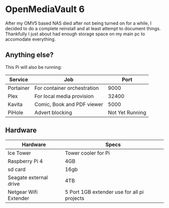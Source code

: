 # OpenMediaVault 6

After my OMV5 based NAS died after not being turned on for a while, I decided to do a complete reinstall and at least attempt to document things.
Thankfully I just about had enough storage space on my main pc to accomodate everything.

## Anything else?

This Pi will also be running:

| Service | Job | Port |
|---------|-----|------|
| Portainer | For container orchestration | 9000 |
| Plex | For local media provision | 32400 |
| Kavita | Comic, Book and PDF viewer | 5000
| PiHole | Advert blocking | Not Yet Running |

## Hardware

| Hardware | Specs |
|----------|-------|
| Ice Tower | Tower cooler for Pi |
| Raspberry Pi 4 | 4GB |
| sd card | 16gb |
| Seagate external drive | 4TB |
| Netgear Wifi Extender | 5 Port 1GB extender use for all pi projects |
